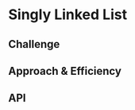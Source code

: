 # Singly Linked List
<!-- Short summary or background information -->

## Challenge


## Approach & Efficiency
<!-- What approach did you take? Why? What is the Big O space/time for this approach? -->

## API
<!-- Description of each method publicly available to your Linked List -->
